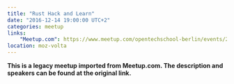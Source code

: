 ```yaml
---
title: "Rust Hack and Learn"
date: "2016-12-14 19:00:00 UTC+2"
categories: meetup 
links:
    "Meetup.com": https://www.meetup.com/opentechschool-berlin/events/235786456/
location: moz-volta
---
```


<strong>This is a legacy meetup imported from Meetup.com. The description and speakers can be found at the original link.</strong>